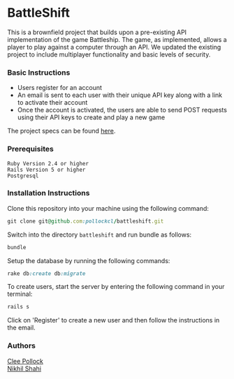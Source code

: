 # BattleShift

This is a brownfield project that builds upon a pre-existing API implementation of the game Battleship. The game, as implemented, allows a player to play against a computer through an API. We updated the existing project to include multiplayer functionality and basic levels of security.

### Basic Instructions

- Users register for an account
- An email is sent to each user with their unique API key along with a link to activate their account
- Once the account is activated, the users are able to send POST requests using their API keys to create and play a new game

The project specs can be found [here](http://backend.turing.io/module3/projects/battleshift).

### Prerequisites

```
Ruby Version 2.4 or higher
Rails Version 5 or higher
Postgresql
```

### Installation Instructions

Clone this repository into your machine using the following command:
```ruby
git clone git@github.com:pollockcl/battleshift.git
```

Switch into the directory ```battleshift``` and run bundle as follows:
```ruby
bundle
```

Setup the database by running the following commands:
```ruby
rake db:create db:migrate
```

To create users, start the server by entering the following command in your terminal:
```ruby
rails s
```

Click on 'Register' to create a new user and then follow the instructions in the email.


### Authors

[Clee Pollock](https://github.com/pollockcl)  
[Nikhil Shahi](https://github.com/Shniks)
